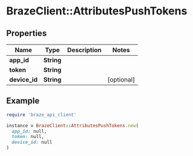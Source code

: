 # BrazeClient::AttributesPushTokens

## Properties

| Name | Type | Description | Notes |
| ---- | ---- | ----------- | ----- |
| **app_id** | **String** |  |  |
| **token** | **String** |  |  |
| **device_id** | **String** |  | [optional] |

## Example

```ruby
require 'braze_api_client'

instance = BrazeClient::AttributesPushTokens.new(
  app_id: null,
  token: null,
  device_id: null
)
```

